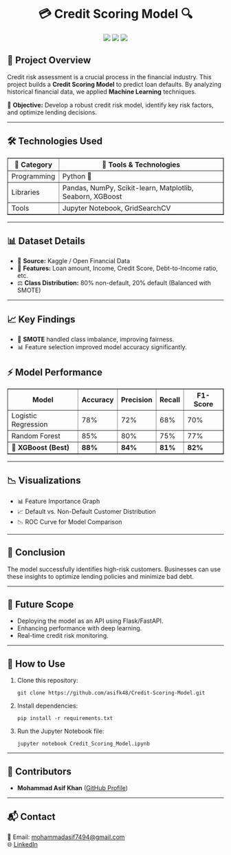 <!DOCTYPE html>
<html lang="en">
<head>
    <meta charset="UTF-8">
    <meta name="viewport" content="width=device-width, initial-scale=1.0">
</head>
<body>

<h1 align="center">💳 Credit Scoring Model 🔍</h1>
<p align="center">
    <img src="https://img.shields.io/badge/Python-3.9-blue?style=for-the-badge&logo=python">
    <img src="https://img.shields.io/badge/ML-Powered-orange?style=for-the-badge">
    <img src="https://img.shields.io/badge/Scikit--learn-ML-green?style=for-the-badge&logo=scikit-learn">
</p>

<h2 id="project-overview">📖 Project Overview</h2>
<p>
    Credit risk assessment is a crucial process in the financial industry.  
    This project builds a <strong>Credit Scoring Model</strong> to predict loan defaults.  
    By analyzing historical financial data, we applied <strong>Machine Learning</strong> techniques.
</p>

<p>🎯 <strong>Objective:</strong> Develop a robust credit risk model, identify key risk factors, and optimize lending decisions.</p>
<hr>

<h2 id="technologies-used">🛠️ Technologies Used</h2>
<table border="1">
    <tr>
        <th>📌 Category</th>
        <th>🔧 Tools & Technologies</th>
    </tr>
    <tr>
        <td>Programming</td>
        <td>Python 🐍</td>
    </tr>
    <tr>
        <td>Libraries</td>
        <td>Pandas, NumPy, Scikit-learn, Matplotlib, Seaborn, XGBoost</td>
    </tr>
    <tr>
        <td>Tools</td>
        <td>Jupyter Notebook, GridSearchCV</td>
    </tr>
</table>
<hr>

<h2 id="dataset-details">📊 Dataset Details</h2>
<ul>
    <li>📁 <strong>Source:</strong> Kaggle / Open Financial Data</li>
    <li>📌 <strong>Features:</strong> Loan amount, Income, Credit Score, Debt-to-Income ratio, etc.</li>
    <li>⚖️ <strong>Class Distribution:</strong> 80% non-default, 20% default (Balanced with SMOTE)</li>
</ul>
<hr>

<h2 id="key-findings">📈 Key Findings</h2>
<ul>
    <li>🔄 <strong>SMOTE</strong> handled class imbalance, improving fairness.</li>
    <li>📊 Feature selection improved model accuracy significantly.</li>
</ul>

<h2 id="model-performance">⚡ Model Performance</h2>
<table border="1">
    <tr>
        <th>Model</th>
        <th>Accuracy</th>
        <th>Precision</th>
        <th>Recall</th>
        <th>F1-Score</th>
    </tr>
    <tr>
        <td>Logistic Regression</td>
        <td>78%</td>
        <td>72%</td>
        <td>68%</td>
        <td>70%</td>
    </tr>
    <tr>
        <td>Random Forest</td>
        <td>85%</td>
        <td>80%</td>
        <td>75%</td>
        <td>77%</td>
    </tr>
    <tr>
        <td><strong>🚀 XGBoost (Best)</strong></td>
        <td><strong>88%</strong></td>
        <td><strong>84%</strong></td>
        <td><strong>81%</strong></td>
        <td><strong>82%</strong></td>
    </tr>
</table>
<hr>

<h2 id="visualizations">📉 Visualizations</h2>
<ul>
    <li>📊 Feature Importance Graph</li>
    <li>📈 Default vs. Non-Default Customer Distribution</li>
    <li>📉 ROC Curve for Model Comparison</li>
</ul>
<hr>

<h2 id="conclusion">📝 Conclusion</h2>
<p>
    The model successfully identifies high-risk customers.  
    Businesses can use these insights to optimize lending policies and minimize bad debt.
</p>
<hr>

<h2 id="future-scope">🚀 Future Scope</h2>
<ul>
    <li>Deploying the model as an API using Flask/FastAPI.</li>
    <li>Enhancing performance with deep learning.</li>
    <li>Real-time credit risk monitoring.</li>
</ul>
<hr>

<h2 id="how-to-use">📂 How to Use</h2>
<ol>
    <li>Clone this repository:
        <pre><code>git clone https://github.com/asifk48/Credit-Scoring-Model.git</code></pre>
    </li>
    <li>Install dependencies:
        <pre><code>pip install -r requirements.txt</code></pre>
    </li>
    <li>Run the Jupyter Notebook file:
        <pre><code>jupyter notebook Credit_Scoring_Model.ipynb</code></pre>
    </li>
</ol>
<hr>

<h2 id="contributors">🤝 Contributors</h2>
<ul>
    <li><strong>Mohammad Asif Khan</strong> (<a href="https://github.com/asifk48">GitHub Profile</a>)</li>
</ul>
<hr>

<h2 id="contact">📬 Contact</h2>
<p>
    📧 Email: <a href="mailto:mohammadasif7494@gmail.com">mohammadasif7494@gmail.com</a><br>
    🌐 <a href="https://www.linkedin.com/in/mohammad-asif-khan-a3089a24a">LinkedIn</a>
</p>

</body>
</html>
